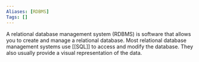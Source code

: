 ```yaml
---
Aliases: [RDBMS]
Tags: []
---
```

A relational database management system (RDBMS) is software that allows you to create and manage a relational database. Most relational database management systems use [[SQL]] to access and modify the database. They also usually provide a visual representation of the data.